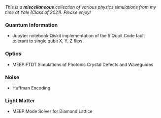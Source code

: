 *This is a **miscellaneous** collection of various physics simulations from my time at Yale (Class of 2021). Please enjoy!*

### Quantum Information 

* Jupyter notebook Qiskit implementation of the 5 Qubit Code fault tolerant to single qubit X, Y, Z flips. 

### Optics

* MEEP FTDT Simulations of Photonic Crystal Defects and Waveguides 

### Noise 

* Huffman Encoding 

### Light Matter

* MEEP Mode Solver for Diamond Lattice

